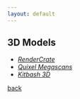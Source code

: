 ```yaml
---
layout: default
---
```


## 3D Models

* _[RenderCrate](https://rendercrate.com/)_
* _[Quixel Megascans](https://quixel.com/megascans)_
* _[Kitbash 3D](https://kitbash3d.com/)_

[back](../)
